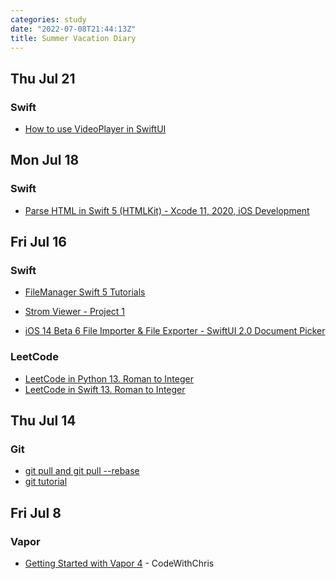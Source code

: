 ```yaml
---
categories: study
date: "2022-07-08T21:44:13Z"
title: Summer Vacation Diary
---
```


## Thu Jul 21

### Swift

* [How to use VideoPlayer in SwiftUI
](https://www.swiftanytime.com/videoplayer-in-swiftui/)

## Mon Jul 18

### Swift

* [Parse HTML in Swift 5 (HTMLKit) - Xcode 11, 2020, iOS Development](https://www.youtube.com/watch?v=biG7RnRR9Pg)

## Fri Jul 16

### Swift

* [FileManager Swift 5 Tutorials](https://www.youtube.com/watch?v=pUAcMruIBGg)

* [Strom Viewer - Project 1](https://www.hackingwithswift.com/100/18)

* [iOS 14 Beta 6 File Importer & File Exporter - SwiftUI 2.0 Document Picker
](https://www.youtube.com/watch?v=tnOVnwbkAA0)

### LeetCode

* [LeetCode in Python 13. Roman to Integer](https://www.bilibili.com/video/BV1Jb411i7ue?share_source=copy_web&vd_source=bf4952280cde801b178268abc99a7047)
* [LeetCode in Swift 13. Roman to Integer](https://github.com/ecmadao/algorithms/blob/master/leetcode/Swift/No13.roman-to-integer.swift)

## Thu Jul 14 

### Git

* [git pull and git pull --rebase](https://www.cnblogs.com/kevingrace/p/5896706.html)
* [git tutorial](https://www.liaoxuefeng.com/wiki/896043488029600/897271968352576)

## Fri Jul 8

### Vapor

* [Getting Started with Vapor 4](https://youtu.be/CD283bLteP0) - CodeWithChris